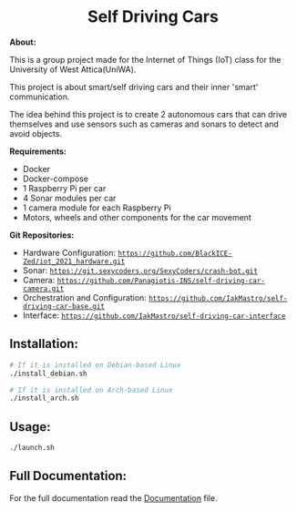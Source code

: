 <center> <h1> Self Driving Cars </h1> </center>

<b>About:</b>

This is a group project made for the Internet of Things (IoT) class for the University of West Attica(UniWA).

This project is about smart/self driving cars and their inner 'smart' communication.

The idea behind this project is to create 2 autonomous cars that can drive themselves and use sensors such as cameras and sonars to detect and avoid objects.

<b>Requirements:</b>

- Docker
- Docker-compose
- 1 Raspberry Pi per car
- 4 Sonar modules per car
- 1 camera module for each Raspberry Pi
- Motors, wheels and other components for the car movement

<b>Git Repositories:</b>

- Hardware Configuration: <code>https://github.com/BlackICE-Zed/iot_2021_hardware.git</code>
- Sonar: <code>https://git.sexycoders.org/SexyCoders/crash-bot.git</code>
- Camera: <code>https://github.com/Panagiotis-INS/self-driving-car-camera.git</code>
- Orchestration and Configuration: <code>https://github.com/IakMastro/self-driving-car-base.git</code>
- Interface: <code>https://github.com/IakMastro/self-driving-car-interface</code>

<b>Installation:</b>
---

```sh
# If it is installed on Debian-based Linux
./install_debian.sh

# If it is installed on Arch-based Linux
./install_arch.sh
```

<b>Usage:</b>
---

```sh 
./launch.sh
```

<b>Full Documentation:</b>
---

For the full documentation read the [Documentation](https://github.com/IakMastro/self-driving-car-base/blob/main/docs/Documentation.adoc) file.

